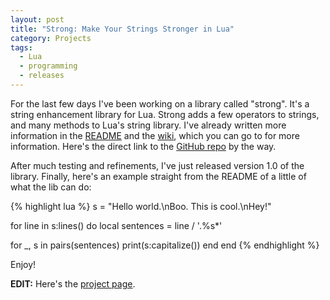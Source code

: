```yaml
---
layout: post
title: "Strong: Make Your Strings Stronger in Lua"
category: Projects
tags:
  - Lua
  - programming
  - releases
---
```


For the last few days I've been working on a library called "strong". It's a string enhancement library for Lua. Strong adds a few operators to strings, and many methods to Lua's string library. I've already written more information in the [README](https://github.com/BlackBulletIV/strong#readme) and the [wiki](https://github.com/BlackBulletIV/strong/wiki), which you can go to for more information. Here's the direct link to the [GitHub repo](https://github.com/BlackBulletIV/strong) by the way.

After much testing and refinements, I've just released version 1.0 of the library. Finally, here's an example straight from the README of a little of what the lib can do:

{% highlight lua %}
s = "Hello world.\nBoo. This is cool.\nHey!"

for line in s:lines() do
  local sentences = line / '.%s*'

  for _, s in pairs(sentences)
    print(s:capitalize())
  end
end
{% endhighlight %}

Enjoy!

**EDIT:** Here's the [project page](/projects/lua/strong).
